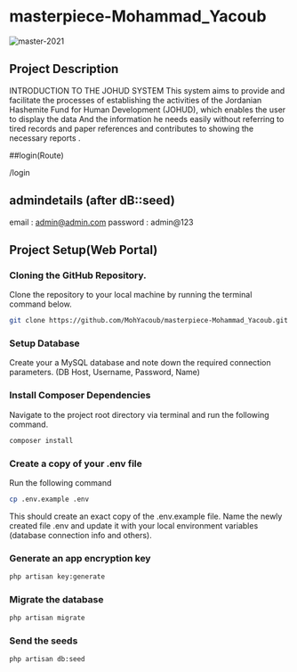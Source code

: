 # masterpiece-Mohammad_Yacoub

![master-2021](https://user-images.githubusercontent.com/71829355/116791281-e73ee180-aac1-11eb-995c-b30958e4edf4.png)


## Project Description

INTRODUCTION TO THE
JOHUD SYSTEM
This system aims to provide and facilitate the processes of
establishing the activities of the Jordanian Hashemite Fund for
Human Development (JOHUD), which enables the user to display
the data And the information he needs easily without referring to
tired records and paper references and contributes to showing the
necessary reports .

##login(Route)

/login

## admindetails (after dB::seed)

email : admin@admin.com
password : admin@123


## Project Setup(Web Portal)

### Cloning the GitHub Repository.

Clone the repository to your local machine by running the terminal command below.

```bash
git clone https://github.com/MohYacoub/masterpiece-Mohammad_Yacoub.git
```

### Setup Database

Create your a MySQL database and note down the required connection parameters. (DB Host, Username, Password, Name)

### Install Composer Dependencies

Navigate to the project root directory via terminal and run the following command.

```bash
composer install
```

### Create a copy of your .env file

Run the following command

```bash
cp .env.example .env
```

This should create an exact copy of the .env.example file. Name the newly created file .env and update it with your local environment variables (database connection info and others).

### Generate an app encryption key

```bash
php artisan key:generate
```

### Migrate the database

```bash
php artisan migrate
```

### Send the seeds

```bash
php artisan db:seed
```
